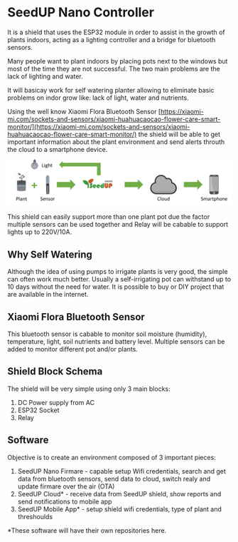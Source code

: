 # SeedUP Nano Controller
It is a shield that uses the ESP32 module in order to assist in the growth of plants indoors, acting as a lighting controller and a bridge for bluetooth sensors.

Many people want to plant indoors by placing pots next to the windows but most of the time they are not successful. The two main problems are the lack of lighting and water.

It will basicay work for self watering planter allowing to eliminate basic problems on indor grow like: lack of light, water and nutrients.

Using the well know Xiaomi Flora Bluetooth Sensor [https://xiaomi-mi.com/sockets-and-sensors/xiaomi-huahuacaocao-flower-care-smart-monitor/](https://xiaomi-mi.com/sockets-and-sensors/xiaomi-huahuacaocao-flower-care-smart-monitor/) the shield will be able to get important information about the plant environment and send alerts throuth the cloud to a smartphone device.


 ![SeedUp Nano Cloud](/docs/images/seedup_nano_cloud_v1.png "SeedUP Nano Cloud Diagram")

 This shield can easily support more than one plant pot due the factor multiple sensors can be used together and Relay will be cabable to support lights up to 220V/10A.

 ## Why Self Watering
 Although the idea of using pumps to irrigate plants is very good, the simple can often work much better. Usually a self-irrigating pot can withstand up to 10 days without the need for water. It is possible to buy or DIY project that are available in the internet.

 ## Xiaomi Flora Bluetooth Sensor
 This bluetooth sensor is cabable to monitor soil moisture (humidity), temperature, light, soil nutrients and battery level. Multiple sensors can be added to monitor different pot and/or plants.

 ## Shield Block Schema
 The shield will be very simple using only 3 main blocks:
 
 1. DC Power supply from AC
 2. ESP32 Socket
 3. Relay

 ## Software
 Objective is to create an environment composed of 3 important pieces:
 1. SeedUP Nano Firmare - capable setup Wifi credentials, search and get data from bluetooth sensors, send data to cloud, switch realy and update firmare over the air (OTA) 
 2. SeedUP Cloud* - receive data from SeedUP shield, show reports and send notifications to mobile app
 3. SeedUP Mobile App* - setup shield wifi credentials, type of plant and threshoulds

*These software will have their own repositories here.
